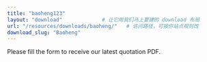 ```yaml
---
title: "baoheng123"
layout: "download"             # 让它用我们马上要建的 download 布局
url: "/resources/downloads/baoheng/"   # 访问路径，可按你站点规则改
download_slug: "Baoheng"
---
```


Please fill the form to receive our latest quotation PDF.
